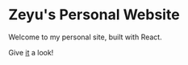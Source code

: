 # Zeyu's Personal Website

Welcome to my personal site, built with React.

Give [it](https://www.zeyu2001.com/) a look!
